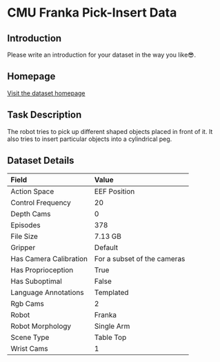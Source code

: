 # CMU Franka Pick-Insert Data


## Introduction

Please write an introduction for your dataset in the way you like:sunglasses:.


## Homepage

[Visit the dataset homepage](https://openreview.net/forum?id=WuBv9-IGDUA)


## Task Description

The robot tries to pick up different shaped objects placed in front of it. It also tries to insert particular objects into a cylindrical peg.


## Dataset Details

| Field                            | Value                    |
|:---------------------------------|:-------------------------|
| Action Space                     | EEF Position           |
| Control Frequency                     | 20           |
| Depth Cams                     | 0           |
| Episodes                     | 378           |
| File Size                     |  7.13 GB           |
| Gripper                     | Default           |
| Has Camera Calibration                     | For a subset of the cameras           |
| Has Proprioception                     | True           |
| Has Suboptimal                     | False           |
| Language Annotations                     | Templated           |
| Rgb Cams                     | 2           |
| Robot                     | Franka           |
| Robot Morphology                     | Single Arm           |
| Scene Type                     | Table Top           |
| Wrist Cams                     | 1           |


